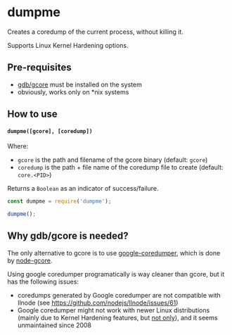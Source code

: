 # dumpme

Creates a coredump of the current process, without killing it.

Supports Linux Kernel Hardening options.


## Pre-requisites

* [gdb/gcore](http://man7.org/linux/man-pages/man1/gcore.1.html) must be installed on the system
* obviously, works only on *nix systems

## How to use

#### `dumpme([gcore], [coredump])`

Where:

* `gcore` is the path and filename of the gcore binary (default: `gcore`)
* `coredump` is the path + file name of the coredump file to create (default: `core.<PID>`)

Returns a `Boolean` as an indicator of success/failure.

```js
const dumpme = require('dumpme');

dumpme();
```

## Why gdb/gcore is needed?

The only alternative to gcore is to use [google-coredumper](https://code.google.com/archive/p/google-coredumper/), which is done by [node-gcore](https://www.npmjs.com/package/gcore).

Using google coredumper programatically is way cleaner than gcore, but it has the following issues:

* coredumps generated by Google coredumper are not compatible with llnode (see https://github.com/nodejs/llnode/issues/61)
* Google coredumper might not work with newer Linux distributions (mainly due to Kernel Hardening features, but [not only](http://www.gossamer-threads.com/lists/linux/kernel/622686)), and it seems unmaintained since 2008
